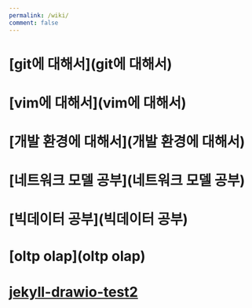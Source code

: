 ```yaml
---
permalink: /wiki/
comment: false
---
```

# [git에 대해서](git에 대해서)
# [vim에 대해서](vim에 대해서)
# [개발 환경에 대해서](개발 환경에 대해서)
# [네트워크 모델 공부](네트워크 모델 공부)
# [빅데이터 공부](빅데이터 공부)
# [oltp olap](oltp olap)
# [jekyll-drawio-test2](jekyll-drawio-test2)
